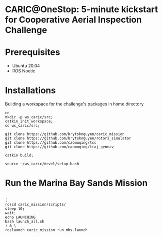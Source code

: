 # CARIC@OneStop: 5-minute kickstart for Cooperative Aerial Inspection Challenge

# Prerequisites

* Ubuntu 20.04
* ROS Noetic

# Installations

Building a workspace for the challenge's packages in home directory

```
cd
mkdir -p ws_caric/src;
catkin_init_workspace;
cd ws_caric/src;

git clone https://github.com/brytsknguyen/caric_mission
git clone https://github.com/brytsknguyen/rotors_simulator
git clone https://github.com/caomuqing/tcc
git clone https://github.com/caomuqing/traj_gennav

catkin build;

source ~/ws_caric/devel/setup.bash

```

# Run the Marina Bay Sands Mission

```

(
roscd caric_mission/scripts/
sleep 10;
wait;
echo LAUNCHING
bash launch_all.sh
) & \
roslaunch caric_mission run_mbs.launch

```
